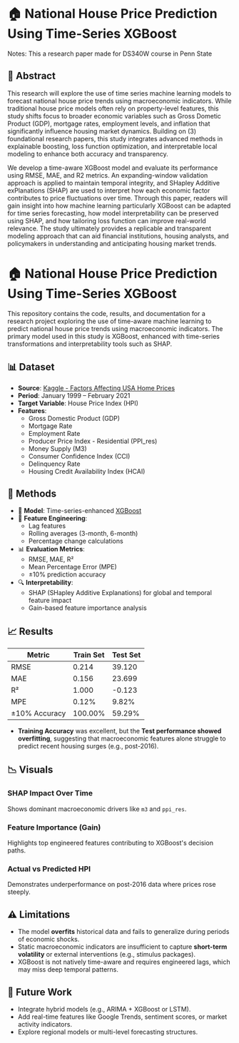 # 🏠 National House Price Prediction Using Time-Series XGBoost

Notes: This a research paper made for DS340W course in Penn State

## 📌 Abstract

This research will explore the use of time series machine learning models to forecast national house price trends using macroeconomic indicators. While traditional house price models often rely on property-level features, this study shifts focus to broader economic variables such as Gross Dometic Product (GDP), mortgage rates, employment levels, and inflation that significantly influence housing market dynamics. Building on (3) foundational research papers, this study integrates advanced methods in explainable boosting, loss function optimization, and interpretable local modeling to enhance both accuracy and transparency.  

We develop a time-aware XGBoost model and evaluate its performance using RMSE, MAE, and R2 metrics. An expanding-window validation approach is applied to maintain temporal integrity, and SHapley Additive exPlanations (SHAP) are used to interpret how each economic factor contributes to price fluctuations over time. Through this paper, readers will gain insight into how machine learning particularly XGBoost can be adapted for time series forecasting, how model interpretability can be preserved using SHAP, and how tailoring loss function can improve real-world relevance. The study ultimately provides a replicable and transparent modeling approach that can aid financial institutions, housing analysts, and policymakers in understanding and anticipating housing market trends. 

# 🏠 National House Price Prediction Using Time-Series XGBoost

This repository contains the code, results, and documentation for a research project exploring the use of time-aware machine learning to predict national house price trends using macroeconomic indicators. The primary model used in this study is XGBoost, enhanced with time-series transformations and interpretability tools such as SHAP.

## 📊 Dataset

- **Source**: [Kaggle - Factors Affecting USA Home Prices](https://www.kaggle.com/code/faryarmemon/factors-affecting-usa-home-prices)
- **Period**: January 1999 – February 2021
- **Target Variable**: House Price Index (HPI)
- **Features**:
  - Gross Domestic Product (GDP)
  - Mortgage Rate
  - Employment Rate
  - Producer Price Index - Residential (PPI_res)
  - Money Supply (M3)
  - Consumer Confidence Index (CCI)
  - Delinquency Rate
  - Housing Credit Availability Index (HCAI)

## 🔧 Methods

- 🧠 **Model**: Time-series-enhanced [XGBoost](https://xgboost.readthedocs.io/)
- 📐 **Feature Engineering**:
  - Lag features
  - Rolling averages (3-month, 6-month)
  - Percentage change calculations
- 📊 **Evaluation Metrics**:
  - RMSE, MAE, R²
  - Mean Percentage Error (MPE)
  - ±10% prediction accuracy
- 🔍 **Interpretability**:
  - SHAP (SHapley Additive Explanations) for global and temporal feature impact
  - Gain-based feature importance analysis

## 📈 Results

| Metric | Train Set | Test Set |
|--------|-----------|----------|
| RMSE   | 0.214     | 39.120   |
| MAE    | 0.156     | 23.699   |
| R²     | 1.000     | -0.123   |
| MPE    | 0.12%     | 9.82%    |
| ±10% Accuracy | 100.00% | 59.29% |

- **Training Accuracy** was excellent, but the **Test performance showed overfitting**, suggesting that macroeconomic features alone struggle to predict recent housing surges (e.g., post-2016).

## 📉 Visuals

### SHAP Impact Over Time
Shows dominant macroeconomic drivers like `m3` and `ppi_res`.

### Feature Importance (Gain)
Highlights top engineered features contributing to XGBoost's decision paths.

### Actual vs Predicted HPI
Demonstrates underperformance on post-2016 data where prices rose steeply.

## ⚠️ Limitations

- The model **overfits** historical data and fails to generalize during periods of economic shocks.
- Static macroeconomic indicators are insufficient to capture **short-term volatility** or external interventions (e.g., stimulus packages).
- XGBoost is not natively time-aware and requires engineered lags, which may miss deep temporal patterns.

## 📌 Future Work

- Integrate hybrid models (e.g., ARIMA + XGBoost or LSTM).
- Add real-time features like Google Trends, sentiment scores, or market activity indicators.
- Explore regional models or multi-level forecasting structures.


